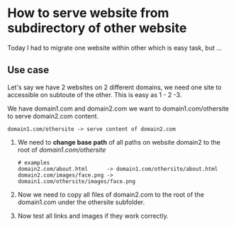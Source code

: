 # How to serve website from subdirectory of other website

Today I had to migrate one website within other which is easy task, but ...

## Use case


Let's say we have 2 websites on 2 different domains, we need one site to accessible on subtoute of the other. This is easy as 1 - 2 -3.

We have domain1.com and domain2.com
we want to domain1.com/othersite to serve domain2.com content.

```
domain1.com/othersite -> serve content of domain2.com 
```

1. We need to **change base path** of all paths on website domain2 to the root of _domain1.com/othersite_
    ```
    # examples
    domain2.com/about.html      -> domain1.com/othersite/about.html
    domain2.com/images/face.png -> domain1.com/othersite/images/face.png
    ```

1. Now we need to copy all files of domain2.com to the root of the domain1.com under the othersite subfolder.
1. Now test all links and images if they work correctly.
